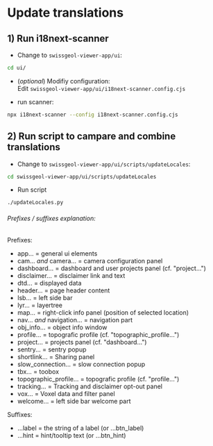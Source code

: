 # Update translations

## 1) Run i18next-scanner
- Change to `swissgeol-viewer-app/ui`:
```bash
cd ui/
```

- (*optional*) Modifiy configuration:  
Edit `swissgeol-viewer-app/ui/i18next-scanner.config.cjs`

- run scanner:
```bash
npx i18next-scanner --config i18next-scanner.config.cjs
```

## 2) Run script to campare and combine translations
- Change to `swissgeol-viewer-app/ui/scripts/updateLocales`:
```bash
cd swissgeol-viewer-app/ui/scripts/updateLocales
``` 

- Run script
```bash
./updateLocales.py
```

###### Prefixes / suffixes explanation:

Prefixes:
* app... = general ui elements
* cam... *and* camera... = camera configuration panel
* dashboard... = dashboard and user projects panel (cf. "project...")
* disclaimer... = disclaimer link and text
* dtd... = displayed data
* header... = page header content
* lsb... = left side bar
* lyr... = layertree
* map... = right-click info panel (position of selected location)
* nav... *and*  navigation... = navigation part
* obj_info... = object info window
* profile... = topografic profile  (cf. "topographic_profile...")
* project... = projects panel  (cf. "dashboard...")
* sentry... = sentry popup
* shortlink... = Sharing panel
* slow_connection... = slow connection popup
* tbx... = toobox
* topographic_profile... = topografic profile (cf. "profile...")
* tracking... = Tracking and disclaimer opt-out panel
* vox... = Voxel data and filter panel
* welcome... = left side bar welcome part

Suffixes:
* ...label = the string of a label (or ...btn_label)
* ...hint = hint/tooltip text (or ...btn_hint)
